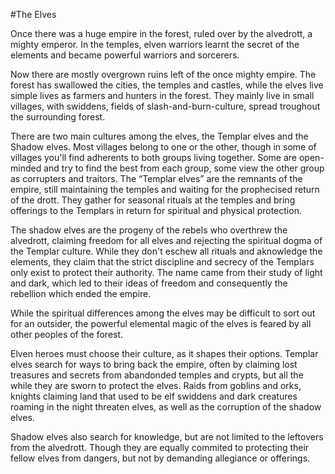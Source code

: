 #The Elves

Once there was a huge empire in the forest, ruled over by the alvedrott, a mighty emperor. In the temples, elven warriors learnt the secret of the elements and became powerful warriors and sorcerers.

Now there are mostly overgrown ruins left of the once mighty empire. The forest has swallowed the cities, the temples and castles, while the elves live simple lives as farmers and hunters in the forest. They mainly live in small villages, with swiddens, fields of slash-and-burn-culture, spread troughout the surrounding forest.

There are two main cultures among the elves, the Templar elves and the Shadow elves. Most villages belong to one or the other, though in some of villages you'll find adherents to both groups living together. Some are open-minded and try to find the best from each group, some view the other group as corrupters and traitors.
The “Templar elves” are the remnants of the empire, still maintaining the temples and waiting for the prophecised return of the drott. They gather for seasonal rituals at the temples and bring offerings to the Templars in return for spiritual and physical protection.

The shadow elves are the progeny of the rebels who overthrew the alvedrott, claiming freedom for all elves and rejecting the spiritual dogma of the Templar culture. While they don't eschew all rituals and aknowledge the elements, they claim that the strict discipline and secrecy of the Templars only exist to protect their authority. The name came from their study of light and dark, which led to their ideas of freedom and consequently the rebellion which ended the empire.

While the spiritual differences among the elves may be difficult to sort out for an outsider, the powerful elemental magic of the elves is feared by all other peoples of the forest.

Elven heroes must choose their culture, as it shapes their options. Templar elves search for ways to bring back the empire, often by claiming lost treasures and secrets from abandonded temples and crypts, but all the while they are sworn to protect the elves. Raids from goblins and orks, knights claiming land that used to be elf swiddens and dark creatures roaming in the night threaten elves, as well as the corruption of the shadow elves.

Shadow elves also search for knowledge, but are not limited to the leftovers from the alvedrott. Though they are equally commited to protecting their fellow elves from dangers, but not by demanding allegiance or offerings.
